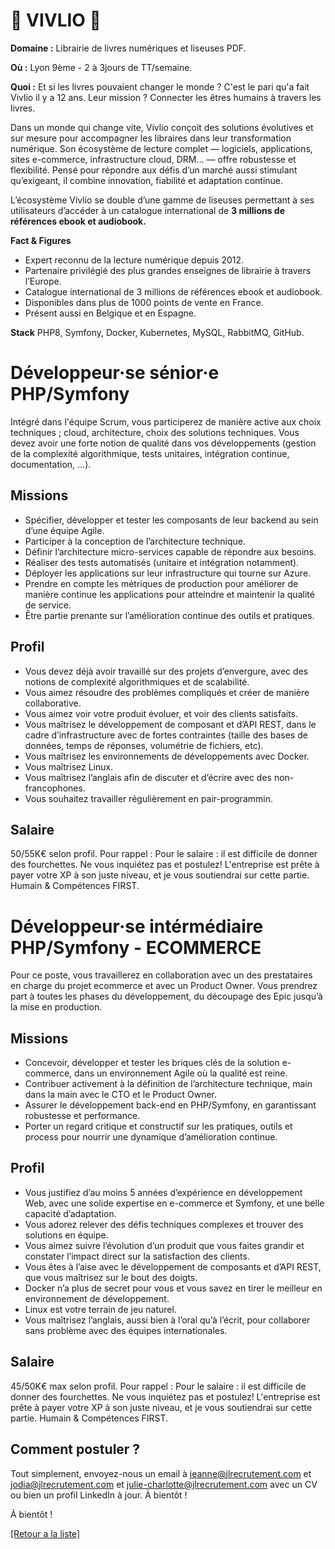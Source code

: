 # 📖 VIVLIO 📖

**Domaine :** Librairie de livres numériques et liseuses PDF. 

**Où :** Lyon 9ème - 2 à 3jours de TT/semaine.

**Quoi :** Et si les livres pouvaient changer le monde ? C'est le pari qu'a fait Vivlio il y a 12 ans. Leur mission ? Connecter les êtres humains à travers les livres. 

Dans un monde qui change vite, Vivlio conçoit des solutions évolutives et sur mesure pour accompagner les libraires dans leur transformation numérique. Son écosystème de lecture complet — logiciels, applications, sites e-commerce, infrastructure cloud, DRM… — offre robustesse et flexibilité. Pensé pour répondre aux défis d’un marché aussi stimulant qu’exigeant, il combine innovation, fiabilité et adaptation continue.

L’écosystème Vivlio se double d’une gamme de liseuses permettant à ses utilisateurs d’accéder à un catalogue international de **3 millions de références ebook et audiobook.** 


**Fact & Figures**

* Expert reconnu de la lecture numérique depuis 2012.
* Partenaire privilégié des plus grandes enseignes de librairie à travers l’Europe.
* Catalogue international de 3 millions de références ebook et audiobook.
* Disponibles dans plus de 1000 points de vente en France.
* Présent aussi en Belgique et en Espagne. 


**Stack**
PHP8, Symfony, Docker, Kubernetes, MySQL, RabbitMQ,  GitHub. 


# Développeur·se sénior·e PHP/Symfony

Intégré dans l'équipe Scrum, vous participerez de manière active aux choix techniques ; cloud, architecture, choix des solutions techniques. 
Vous devez avoir une forte notion de qualité dans vos développements (gestion de la complexité algorithmique, tests unitaires, intégration continue, documentation, …).

## Missions

* Spécifier, développer et tester les composants de leur backend au sein d’une équipe Agile.
* Participer à la conception de l’architecture technique. 
* Définir l’architecture micro-services capable de répondre aux besoins.
* Réaliser des tests automatisés (unitaire et intégration notamment).
* Déployer les applications sur leur infrastructure qui tourne sur Azure.
* Prendre en compte les métriques de production pour améliorer de manière continue les applications pour atteindre et maintenir la qualité de service.
* Être partie prenante sur l’amélioration continue des outils et pratiques. 

## Profil

* Vous devez déjà avoir travaillé sur des projets d’envergure, avec des notions de complexité algorithmiques et de scalabilité.
* Vous aimez résoudre des problèmes compliqués et créer de manière collaborative.
* Vous aimez voir votre produit évoluer, et voir des clients satisfaits.
* Vous maîtrisez le développement de composant et d’API REST, dans le cadre d’infrastructure avec de fortes contraintes (taille des bases de données, temps de réponses, volumétrie de fichiers, etc).
* Vous maîtrisez les environnements de développements avec Docker.
* Vous maîtrisez Linux.
* Vous maîtrisez l’anglais afin de discuter et d’écrire avec des non-francophones.
* Vous souhaitez travailler régulièrement en pair-programmin.

## Salaire

50/55K€ selon profil.
Pour rappel : Pour le salaire : il est difficile de donner des fourchettes. Ne vous inquiétez pas et postulez! L'entreprise est prête à payer votre XP à son juste niveau, et je vous soutiendrai sur cette partie. Humain & Compétences FIRST.


# Développeur·se intérmédiaire PHP/Symfony - ECOMMERCE

Pour ce poste, vous travaillerez en collaboration avec un des prestataires en charge du projet ecommerce et avec un Product Owner. Vous prendrez part à toutes les phases du développement, du découpage des Epic jusqu’à la mise en production.

## Missions

* Concevoir, développer et tester les briques clés de la solution e-commerce, dans un environnement Agile où la qualité est reine.
* Contribuer activement à la définition de l’architecture technique, main dans la main avec le CTO et le Product Owner.
* Assurer le développement back-end en PHP/Symfony, en garantissant robustesse et performance.
* Porter un regard critique et constructif sur les pratiques, outils et process pour nourrir une dynamique d’amélioration continue.

## Profil

* Vous justifiez d’au moins 5 années d’expérience en développement Web, avec une solide expertise en e-commerce et Symfony, et une belle capacité d’adaptation.
* Vous adorez relever des défis techniques complexes et trouver des solutions en équipe.
* Vous aimez suivre l’évolution d’un produit que vous faites grandir et constater l’impact direct sur la satisfaction des clients.
* Vous êtes à l’aise avec le développement de composants et d’API REST, que vous maîtrisez sur le bout des doigts.
* Docker n’a plus de secret pour vous et vous savez en tirer le meilleur en environnement de développement.
* Linux est votre terrain de jeu naturel.
* Vous maîtrisez l’anglais, aussi bien à l’oral qu’à l’écrit, pour collaborer sans problème avec des équipes internationales.

## Salaire

45/50K€ max selon profil.
Pour rappel : Pour le salaire : il est difficile de donner des fourchettes. Ne vous inquiétez pas et postulez! L'entreprise est prête à payer votre XP à son juste niveau, et je vous soutiendrai sur cette partie. Humain & Compétences FIRST.

## Comment postuler ?

Tout simplement, envoyez-nous un email à jeanne@jlrecrutement.com et jodia@jlrecrutement.com et julie-charlotte@jlrecrutement.com avec un CV ou bien un profil LinkedIn à jour. À bientôt ! 


À bientôt ! 

<a href="https://github.com/jlondiche/job-board-php/blob/master/README.md">[Retour a la liste]</a>